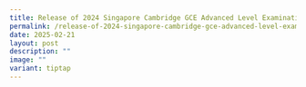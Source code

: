 ```yaml
---
title: Release of 2024 Singapore Cambridge GCE Advanced Level Examination Results
permalink: /release-of-2024-singapore-cambridge-gce-advanced-level-examination-results/
date: 2025-02-21
layout: post
description: ""
image: ""
variant: tiptap
---
```

